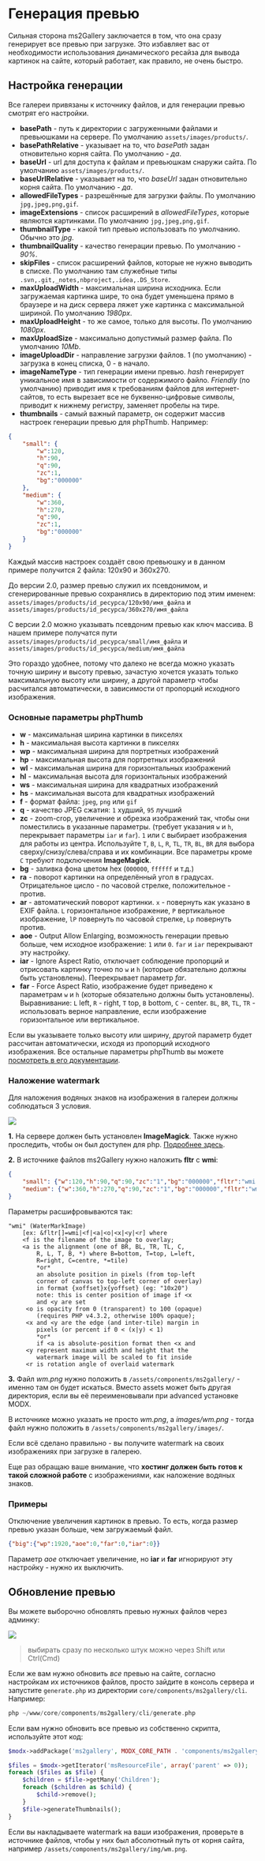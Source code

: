 # Генерация превью

Сильная сторона ms2Gallery заключается в том, что она сразу генерирует все превью при загрузке.
Это избавляет вас от необходимости использования динамического ресайза для вывода картинок на сайте, который работает, как правило, не очень быстро.

## Настройка генерации

Все галереи привязаны к источнику файлов, и для генерации превью смотрят его настройки.

* **basePath** - путь к директории с загруженными файлами и превьюшками на сервере. По умолчанию `assets/images/products/`.
* **basePathRelative** - указывает на то, что *basePath* задан отновительно корня сайта. По умолчанию - *да*.
* **baseUrl** - url для доступа к файлам и превьюшкам снаружи сайта. По умолчанию `assets/images/products/`.
* **baseUrlRelative** - указывает на то, что *baseUrl* задан отновительно корня сайта. По умолчанию - *да*.
* **allowedFileTypes** - разрешённые для загрузки файлы. По умолчанию `jpg,jpeg,png,gif`.
* **imageExtensions** - список расширений в *allowedFileTypes*, которые являются картинками. По умолчанию `jpg,jpeg,png,gif`.
* **thumbnailType** - какой тип превью использовать по умолчанию. Обычно это *jpg*.
* **thumbnailQuality** - качество генерации превью. По умолчанию - *90%*.
* **skipFiles** - список расширений файлов, которые не нужно выводить в списке. По умолчанию там служебные типы `.svn,.git,_notes,nbproject,.idea,.DS_Store`.
* **maxUploadWidth** - максимальная ширина исходника. Если загружаемая картинка шире, то она будет уменьшена прямо в
браузере и на диск сервера ляжет уже картинка с максимальной шириной. По умолчанию *1980px*.
* **maxUploadHeight** - то же самое, только для высоты. По умолчанию *1080px*.
* **maxUploadSize** - максимально допустимый размер файла. По умолчанию *10Mb*.
* **imageUploadDir** - направление загрузки файлов. 1 (по умолчанию) - загрузка в конец списка, 0 - в начало.
* **imageNameType** - тип генерации имени превью. *hash* генерирует уникальное имя в зависимости от содержимого файло.
*Friendly* (по умолчанию) приводит имя к требованиям файлов для интернет-сайтов, то есть вырезает все не буквенно-цифровые символы, приводит к нижнему регистру, заменяет пробелы на тире.
* **thumbnails** - самый важный параметр, он содержит массив настроек генерации превью для phpThumb. Например:

```json
{
    "small": {
        "w":120,
        "h":90,
        "q":90,
        "zc":1,
        "bg":"000000"
    },
    "medium": {
        "w":360,
        "h":270,
        "q":90,
        "zc":1,
        "bg":"000000"
    }
}
```

Каждый массив настроек создаёт свою превьюшку и в данном примере получится 2 файла: 120x90 и 360x270.

До версии 2.0, размер превью служил их псевдонимом, и сгенерированные превью сохранялись в директорию под этим именем:
`assets/images/products/id_ресурса/120x90/имя_файла` и `assets/images/products/id_ресурса/360x270/имя_файла`

С версии 2.0 можно указывать псевдоним превью как ключ массива. В нашем примере получатся пути
`assets/images/products/id_ресурса/small/имя_файла` и `assets/images/products/id_ресурса/medium/имя_файла`

Это гораздо удобнее, потому что далеко не всегда можно указать точную ширину и высоту превью, зачастую хочется указать только максимальную высоту или ширину, а другой параметр чтобы расчитался автоматически, в зависимости от пропорций
исходного изображения.

### Основные параметры phpThumb

* **w** - максимальная ширина картинки в пикселях
* **h** - максимальная высота картинки в пикселях
* **wp** - максимальная ширина для портретных изображений
* **hp** - максимальная высота для портретных изображений
* **wl** - максимальная ширина для горизонтальных изображений
* **hl** - максимальная высота для горизонтальных изображений
* **ws** - максимальная ширина для квадратных изображений
* **hs** - максимальная высота для квадратных изображений
* **f** - формат файла: `jpeg`, `png` или `gif`
* **q** - качество JPEG сжатия: `1` худший, `95` лучший
* **zc** - zoom-crop, увеличение и обрезка изображений так, чтобы они поместились в указанные параметры.
       (требует указания `w` и `h`, перекрывает параметры `iar` и `far`).
       `1` или `C` выбирает изображения для работы из центра.
       Используйте `T`, `B`, `L`, `R`, `TL`, `TR`, `BL`, `BR` для выбора сверху/снизу/слева/справа и их комбинации.
       Все параметры кроме `C` требуют подключения **ImageMagick**.
* **bg** - заливка фона цветом hex (`000000`, `ffffff` и т.д.)
* **ra** - поворот картинки на определённый угол в градусах. Отрицательное цисло - по часовой стрелке, положительное - против.
* **ar** - автоматический поворот картинки. `x` - повернуть как указано в EXIF файла.
        `L` горизонтальное изображение, `P` вертикальное изображение,
        `lP` повернуть по часовой стрелке, `Lp` повернуть против.
* **aoe** - Output Allow Enlarging, возможность генерации превью больше, чем исходное изображение: `1` или `0`.
       `far` и `iar` перекрывают эту настройку.
* **iar** - Ignore Aspect Ratio, отключает соблюдение пропорций и отрисовать картинку точно по `w` и `h`
(которые обязательно должны быть установлены). Пеерекрывает параметр *far*.
* **far** - Force Aspect Ratio, изображение будет приведено к параметрам `w` и `h` (которые обязательно должны быть установлены).
        Выравнивание: `L` left, `R` - right, `T` top, `B` bottom, `C` - center.
        `BL`, `BR`, `TL`, `TR` - использовать верное направление, если изображение горизонтальное или вертикальное.

Если вы указываете только высоту или ширину, другой параметр будет рассчитан автоматически, исходя из пропорций исходного изображения.
Все остальные параметры phpThumb вы можете [посмотреть в его документации][1].

### Наложение watermark

Для наложения водяных знаков на изображения в галереи должны соблюдаться 3 условия.

[![](https://file.modx.pro/files/6/c/1/6c18561f4383506c2bfef7a497858841s.jpg)](https://file.modx.pro/files/6/c/1/6c18561f4383506c2bfef7a497858841.png)

**1.** На сервере должен быть установлен **ImageMagick**. Также нужно проследить, чтобы он был доступен для php.
[Подробнее здесь][2].

**2.** В источнике файлов ms2Gallery нужно наложить **fltr** с **wmi**:

```json
{
    "small": {"w":120,"h":90,"q":90,"zc":"1","bg":"000000","fltr":"wmi|wm.png|BR|80"},
    "medium": {"w":360,"h":270,"q":90,"zc":"1","bg":"000000","fltr":"wmi|wm.png|BR|80"}
}
```

Параметры расшифровываются так:

```text
"wmi" (WaterMarkImage)
    [ex: &fltr[]=wmi|<f|<a|<o|<x|<y|<r] where
    <f is the filename of the image to overlay;
    <a is the alignment (one of BR, BL, TR, TL, C,
        R, L, T, B, *) where B=bottom, T=top, L=left,
        R=right, C=centre, *=tile)
        *or*
        an absolute position in pixels (from top-left
        corner of canvas to top-left corner of overlay)
        in format {xoffset}x{yoffset} (eg: "10x20")
        note: this is center position of image if <x
        and <y are set
     <o is opacity from 0 (transparent) to 100 (opaque)
        (requires PHP v4.3.2, otherwise 100% opaque);
     <x and <y are the edge (and inter-tile) margin in
        pixels (or percent if 0 < (x|y) < 1)
        *or*
        if <a is absolute-position format then <x and
     <y represent maximum width and height that the
        watermark image will be scaled to fit inside
     <r is rotation angle of overlaid watermark
```

**3.** Файл *wm.png* нужно положить в `/assets/components/ms2gallery/` - именно там он будет искаться.
Вместо assets может быть другая директория, если вы её переименовывали при advanced установке MODX.

В источнике можно указать не просто *wm.png*, а *images/wm.png* - тогда файл нужно положить в `/assets/components/ms2gallery/images/`.

Если всё сделано правильно - вы получите watermark на своих изображениях при загрузке в галерею.

Еще раз обращаю ваше внимание, что **хостинг должен быть готов к такой сложной работе** с изображениями, как наложение водяных знаков.

### Примеры

Отключение увеличения картинок в превью. То есть, когда размер превью указан больше, чем загружаемый файл.

```json
{"big":{"wp":1920,"aoe":0,"far":0,"iar":0}}
```

Параметр *aoe* отключает увеличение, но **iar** и **far** игнорируют эту настройку - нужно их выключить.

## Обновление превью

Вы можете выборочно обновлять превью нужных файлов через админку:

[![](https://file.modx.pro/files/7/0/f/70fdb87589c0ccf0e2a4131cdbcdce11s.jpg)](https://file.modx.pro/files/7/0/f/70fdb87589c0ccf0e2a4131cdbcdce11.png)

> выбирать сразу по несколько штук можно через Shift или Ctrl(Cmd)

Если же вам нужно обновить *все* превью на сайте, согласно настройкам их источников файлов, просто зайдите в консоль сервера и запустите
`generate.php` из директории `core/components/ms2gallery/cli`. Например:

```php
php ~/www/core/components/ms2gallery/cli/generate.php
```

Если вам нужно обновить все превью из собственно скрипта, используйте этот код:

```php
$modx->addPackage('ms2gallery', MODX_CORE_PATH . 'components/ms2gallery/model/');

$files = $modx->getIterator('msResourceFile', array('parent' => 0));
foreach ($files as $file) {
    $children = $file->getMany('Children');
    foreach ($children as $child) {
        $child->remove();
    }
    $file->generateThumbnails();
}
```

Если вы накладываете watermark на ваши изображения, проверьте в источнике файлов, чтобы у них был абсолютный путь от
корня сайта, например `/assets/components/ms2gallery/img/wm.png`.

[1]: http://phpthumb.sourceforge.net/demo/docs/phpthumb.readme.txt
[2]: http://modx.pro/development/619-working-with-phpthumb/
